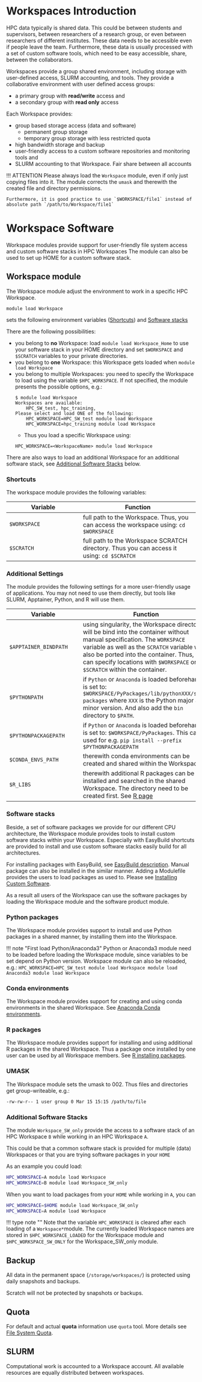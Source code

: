 # Workspaces Introduction

HPC data typically is shared data. This could be between students and supervisors, between researchers of a research group, or even between researchers of different institutes. These data needs to be accessible even if people leave the team. 
Furthermore, these data is usually processed with a set of custom software tools, which need to be easy accessible, share, between the collaborators.

Workspaces provide a group shared environment, including storage with user-defined access, SLURM accounting, and tools. 
They provide a collaborative environment with user defined access groups:

- a primary group with **read/write** access and 
- a secondary group with **read only** access

Each Workspace provides:

- group based storage access (data and software)
  - permanent group storage
  - temporary group storage with less restricted quota
- high bandwidth storage and backup
- user-friendly access to a custom software repositories and monitoring tools and
- SLURM accounting to that Workspace. Fair share between all accounts

!!! ATTENTION
    Please always load the `Workspace` module, even if only just copying files into it. The module corrects the `umask` and therewith the created file and directory permissions. 

    Furthermore, it is good practice to use `$WORKSPACE/file1` instead of absolute path `/path/to/Workspace/file1`

# Workspace Software

Workspace modules provide support for user-friendly file system access and custom software stacks in HPC Workspaces
The module can also be used to set up HOME for a custom software stack. 

## Workspace module
The Workspace module adjust the environment to work in a specific HPC Workspace. 
```
module load Workspace
```
sets the following environment variables ([Shortcuts](#shortcuts)) and [Software stacks](#software-stacks)

There are the following possibilities:

- you belong to **no** Workspace: load `module load Workspace_Home` to use your software stack in your HOME directory and set `$WORKSPACE` and `$SCRATCH` variables to your private directories.
- you belong to **one** Workspace: this Workspace gets loaded when `module load Workspace`
- you belong to multiple Workspaces: you need to specify the Workspace to load using the variable `$HPC_WORKSPACE`. If not specified, the module presents the possible options, e.g.:
    ```
    $ module load Workspace
    Workspaces are available:
        HPC_SW_test, hpc_training, 
    Please select and load ONE of the following:
        HPC_WORKSPACE=HPC_SW_test module load Workspace
        HPC_WORKSPACE=hpc_training module load Workspace
    ```
    - Thus you load a specific Workspace using:
    ```
    HPC_WORKSPACE=<WorkspaceName> module load Workspace
    ```
There are also ways to load an additional Workspace for an additional software stack, see [Additional Software Stacks](#additional-software-stacks) below.

### Shortcuts
The workspace module provides the following variables:

|  <div style="width:180px">Variable</div> | Function |
| -------- | -------- |
| `$WORKSPACE` | full path to the Workspace. Thus, you can access the workspace using: `cd $WORKSPACE` |
| `$SCRATCH`  | full path to the Workspace SCRATCH directory. Thus you can access it using: `cd $SCRATCH` |

### Additional Settings
The module provides the following settings for a more user-friendly usage of applications. You may not need to use them directly, but tools like SLURM, Apptainer, Python, and R will use them. 

|  <div style="width:180px">Variable</div> | Function |
| -------- | -------- |
| `$APPTAINER_BINDPATH` | using singularity, the Workspace directory will be bind into the container without manual specification. The `WORKSPACE` variable as well as the `SCRATCH` variable will also be ported into the container. Thus, you can specify locations with `$WORKSPACE` or `$SCRATCH` within the container. | 
| `$PYTHONPATH` | if `Python` or `Anaconda` is loaded beforehand, it is set to: `$WORKSPACE/PyPackages/lib/pythonXXX/site-packages` where `XXX` is the Python major and minor version. And also add the `bin` directory to `$PATH`. |
| `$PYTHONPACKAGEPATH` | if `Python` or `Anaconda` is loaded beforehand, it is set to: `$WORKSPACE/PyPackages`. This can be used for e.g. `pip install --prefix $PYTHONPACKAGEPATH` |
| `$CONDA_ENVS_PATH` | therewith conda environments can be created and shared within the Workspace |
| `$R_LIBS` | therewith additional R packages can be installed and searched in the shared Workspace. The directory need to be created first. See [R page](../software/r.md#installing-packages) |

### Software stacks

Beside, a set of software packages we provide for our different CPU architecture, the Workspace module provides tools to install custom software stacks within your Workspace. 
Especially with EasyBuild shortcuts are provided to install and use custom software stacks easily build for all architectures. 

For installing packages with EasyBuild, see [EasyBuild description](../software/EasyBuild.md). 
Manual package can also be installed in the similar manner. Adding a Modulefile provides the users to load packages as used to. Please see [Installing Custom Software](../software/installing-custom-software.md). 

As a result all users of the Workspace can use the software packages by loading the Workspace module and the software product module. 

### Python packages
The Workspace module provides support to install and use Python packages in a shared manner, by installing them into the Workspace. 

!!! note "First load Python/Anaconda3" 
    Python or Anaconda3 module need to be loaded before loading the Workspace module, since variables to be set depend on Python version.
    Workspace module can also be reloaded, e.g.:
    ```
    HPC_WORKSPACE=HPC_SW_test module load Workspace
    module load Anaconda3
    module load Workspace
    ```

### Conda environments
The Workspace module provides support for creating and using conda environments in the shared Workspace. See [Anaconda Conda environments](../software/Anaconda.md#conda-environments).

### R packages
The Workspace module provides support for installing and using additional R packages in the shared Workspace. Thus a package once installed by one user can be used by all Workspace members. See [R installing packages](../software/r.md#installing-packages).

### UMASK
The Workspace module sets the umask to 002. Thus files and directories get group-writeable, e.g.:
```Bash
-rw-rw-r-- 1 user group 0 Mar 15 15:15 /path/to/file
```

### Additional Software Stacks

The module `Workspace_SW_only` provide the access to a software stack of an HPC Workspace `B` while working in an HPC Workspace `A`. 

This could be that a common software stack is provided for multiple (data) Workspaces or that you are trying software packages in your `HOME`

As an example you could load:

```Bash
HPC_WORKSPACE=A module load Workspace
HPC_WORKSPACE=B module load Workspace_SW_only
```

When you want to load packages from your `HOME` while working in `A`, you can 

```Bash
HPC_WORKSPACE=$HOME module load Workspace_SW_only
HPC_WORKSPACE=A module load Workspace
```

!!! type note ""
    Note that the variable `HPC_WORKSPACE` is cleared after each loading of a `Workspace*`module. The currently loaded Workspace names are stored in `$HPC_WORKSPACE_LOADED` for the Workspace module and `$HPC_WORKSPACE_SW_ONLY` for the Workspace_SW_only module.

## Backup
All data in the permanent space (`/storage/workspaces/`) is protected using daily snapshots and backups.

Scratch will not be protected by snapshots or backups.

## Quota

For default and actual **quota** information use `quota` tool. More details see [File System Quota](../file-system/quota.md).

## SLURM
Computational work is accounted to a Workspace account. All available resources are equally distributed between workspaces.

